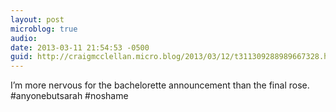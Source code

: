 ```yaml
---
layout: post
microblog: true
audio: 
date: 2013-03-11 21:54:53 -0500
guid: http://craigmcclellan.micro.blog/2013/03/12/t311309288989667328.html
---
```

I’m more nervous for the bachelorette announcement than the final rose. #anyonebutsarah #noshame
